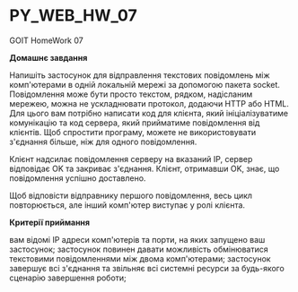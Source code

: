# PY_WEB_HW_07
GOIT HomeWork 07


<p><b>Домашнє завдання</b></p>
Напишіть застосунок для відправлення текстових повідомлень між комп'ютерами в одній локальній мережі за допомогою пакета socket. Повідомлення може бути просто текстом, рядком, надісланим мережею, можна не ускладнювати протокол, додаючи HTTP або HTML. Для цього вам потрібно написати код для клієнта, який ініціалізуватиме комунікацію та код сервера, який прийматиме повідомлення від клієнтів. Щоб спростити програму, можете не використовувати з'єднання більше, ніж для одного повідомлення.

Клієнт надсилає повідомлення серверу на вказаний IP, сервер відповідає OK та закриває з'єднання. Клієнт, отримавши OK, знає, що повідомлення успішно доставлено.

Щоб відповісти відправнику першого повідомлення, весь цикл повторюється, але інший комп'ютер виступає у ролі клієнта.

<p><b>Критерії приймання</b></p>
вам відомі IP адреси комп'ютерів та порти, на яких запущено ваш застосунок;
застосунок повинен давати можливість обмінюватися текстовими повідомленнями між двома комп'ютерами;
застосунок завершує всі з'єднання та звільняє всі системні ресурси за будь-якого сценарію завершення роботи;
